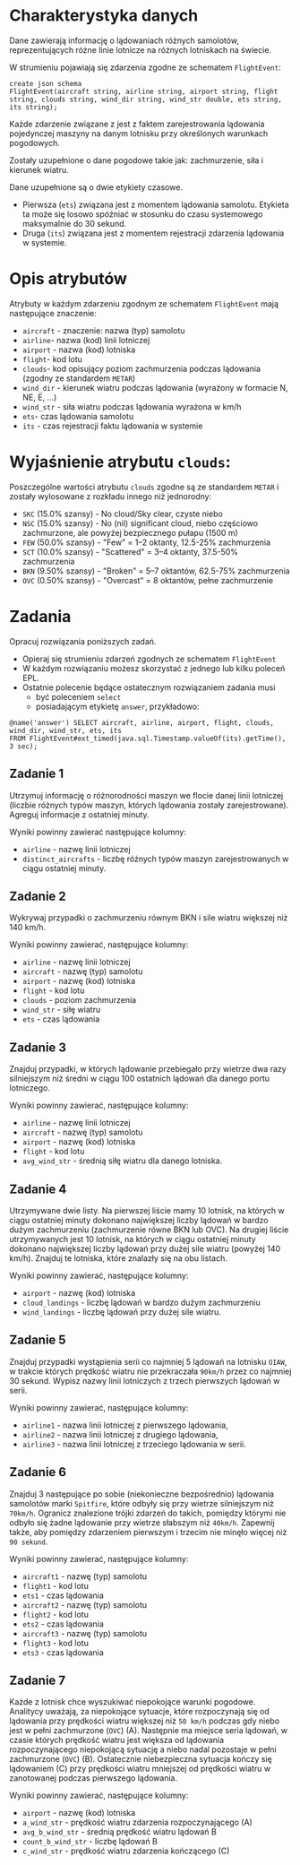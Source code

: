 # Charakterystyka danych
Dane zawierają informację o lądowaniach różnych samolotów, reprezentujących różne linie lotnicze na różnych lotniskach na świecie.

W strumieniu pojawiają się zdarzenia zgodne ze schematem `FlightEvent`:

```
create json schema 
FlightEvent(aircraft string, airline string, airport string, flight string, clouds string, wind_dir string, wind_str double, ets string, its string);
```

Każde zdarzenie związane z jest z faktem zarejestrowania lądowania pojedynczej maszyny na danym lotnisku przy określonych warunkach pogodowych.

Zostały uzupełnione o dane pogodowe takie jak: zachmurzenie, siła i kierunek wiatru.

Dane uzupełnione są o dwie etykiety czasowe. 
* Pierwsza (`ets`) związana jest z momentem lądowania samolotu. 
  Etykieta ta może się losowo spóźniać w stosunku do czasu systemowego maksymalnie do 30 sekund.
* Druga (`its`) związana jest z momentem rejestracji zdarzenia lądowania w systemie.

# Opis atrybutów

Atrybuty w każdym zdarzeniu zgodnym ze schematem `FlightEvent` mają następujące znaczenie:

* `aircraft` - znaczenie: nazwa (typ) samolotu
* `airline`- nazwa (kod) linii lotniczej
* `airport` - nazwa (kod) lotniska
* `flight`- kod lotu
* `clouds`- kod opisujący poziom zachmurzenia podczas lądowania (zgodny ze standardem `METAR`)
* `wind_dir` - kierunek wiatru podczas lądowania (wyrażony w formacie N, NE, E, ...)
* `wind_str` - siła wiatru podczas lądowania wyrażona w km/h
* `ets`- czas lądowania samolotu
* `its` - czas rejestracji faktu lądowania w systemie

# Wyjaśnienie atrybutu `clouds`:

Poszczególne wartości atrybutu `clouds` zgodne są ze standardem `METAR` i zostały wylosowane z rozkładu innego niż jednorodny:

* `SKC` (15.0% szansy) - No cloud/Sky clear, czyste niebo
* `NSC` (15.0% szansy) - No (nil) significant cloud, niebo częściowo zachmurzone, ale powyżej bezpiecznego pułapu (1500 m)
* `FEW` (50.0% szansy) - "Few" = 1–2 oktanty, 12.5-25% zachmurzenia
* `SCT` (10.0% szansy) - "Scattered" = 3–4 oktanty, 37.5-50% zachmurzenia
* `BKN` (9.50% szansy) - "Broken" = 5–7 oktantów, 62.5-75% zachmurzenia
* `OVC` (0.50% szansy) - "Overcast" = 8 oktantów, pełne zachmurzenie

# Zadania
Opracuj rozwiązania poniższych zadań. 
* Opieraj się strumieniu zdarzeń zgodnych ze schematem `FlightEvent`
* W każdym rozwiązaniu możesz skorzystać z jednego lub kilku poleceń EPL.
* Ostatnie polecenie będące ostatecznym rozwiązaniem zadania musi 
  * być poleceniem `select` 
  * posiadającym etykietę `answer`, przykładowo:
  
```aidl
@name('answer') SELECT aircraft, airline, airport, flight, clouds, wind_dir, wind_str, ets, its 
FROM FlightEvent#ext_timed(java.sql.Timestamp.valueOf(its).getTime(), 3 sec);
```

## Zadanie 1
Utrzymuj informację o różnorodności maszyn we flocie danej linii lotniczej (liczbie różnych typów maszyn, których lądowania zostały zarejestrowane). Agreguj informacje z ostatniej minuty.

Wyniki powinny zawierać następujące kolumny:
- `airline` - nazwę linii lotniczej
- `distinct_aircrafts` - liczbę różnych typów maszyn zarejestrowanych w ciągu ostatniej minuty.

## Zadanie 2
Wykrywaj przypadki o zachmurzeniu równym BKN i sile wiatru większej niż 140 km/h.

Wyniki powinny zawierać, następujące kolumny:
- `airline` - nazwę linii lotniczej
- `aircraft` - nazwę (typ) samolotu
- `airport` - nazwę (kod) lotniska
- `flight` - kod lotu
- `clouds` - poziom zachmurzenia 
- `wind_str` - siłę wiatru
- `ets` - czas lądowania

## Zadanie 3
Znajduj przypadki, w których lądowanie przebiegało przy wietrze dwa razy silniejszym niż średni w ciągu 100 ostatnich lądowań dla danego portu lotniczego.

Wyniki powinny zawierać, następujące kolumny:
- `airline` - nazwę linii lotniczej
- `aircraft` - nazwę (typ) samolotu
- `airport` - nazwę (kod) lotniska
- `flight` - kod lotu
- `avg_wind_str` - średnią siłę wiatru dla danego lotniska.

## Zadanie 4
Utrzymywane dwie listy. Na pierwszej liście mamy 10 lotnisk, na których w ciągu ostatniej minuty dokonano największej liczby lądowań w bardzo dużym zachmurzeniu (zachmurzenie równe BKN lub OVC). 
Na drugiej liście utrzymywanych jest 10 lotnisk, na których w ciągu ostatniej minuty dokonano największej liczby lądowań przy dużej sile wiatru (powyżej 140 km/h).
Znajduj te lotniska, które znalazły się na obu listach. 

Wyniki powinny zawierać, następujące kolumny:
- `airport` - nazwę (kod) lotniska
- `cloud_landings` - liczbę lądowań w bardzo dużym zachmurzeniu
- `wind_landings` - liczbę lądowań przy dużej sile wiatru.

## Zadanie 5
Znajduj przypadki wystąpienia serii co najmniej 5 lądowań na lotnisku `OIAW`, w trakcie których prędkość wiatru nie przekraczała `90km/h` przez co najmniej 30 sekund. Wypisz nazwy linii lotniczych z trzech pierwszych lądowań w serii.

Wyniki powinny zawierać, następujące kolumny:
- `airline1` - nazwa linii lotniczej z pierwszego lądowania,
- `airline2` - nazwa linii lotniczej z drugiego lądowania,
- `airline3` - nazwa linii lotniczej z trzeciego lądowania w serii.


## Zadanie 6
Znajduj 3 następujące po sobie (niekonieczne bezpośrednio) lądowania samolotów marki `Spitfire`, które odbyły się przy wietrze silniejszym niż `70km/h`. Ogranicz znalezione trójki zdarzeń do takich, pomiędzy którymi nie odbyło się żadne lądowanie przy wietrze słabszym niż `40km/h`. Zapewnij także, aby pomiędzy zdarzeniem pierwszym i trzecim nie minęło więcej niż `90 sekund`.

Wyniki powinny zawierać, następujące kolumny:
- `aircraft1` - nazwę (typ) samolotu
- `flight1` - kod lotu
- `ets1` - czas lądowania
- `aircraft2` - nazwę (typ) samolotu
- `flight2` - kod lotu
- `ets2` - czas lądowania
- `aircraft3` - nazwę (typ) samolotu
- `flight3` - kod lotu
- `ets3` - czas lądowania

## Zadanie 7
Każde z lotnisk chce wyszukiwać niepokojące warunki pogodowe. Analitycy uważają, za niepokojące sytuacje, które rozpoczynają się od lądowania przy prędkości wiatru większej niż `50 km/h` podczas gdy niebo jest w pełni zachmurzone (`OVC`) (A). Następnie ma miejsce seria lądowań, w czasie których prędkość wiatru jest większa od lądowania rozpoczynającego niepokojącą sytuację a niebo nadal pozostaje w pełni zachmurzone (`OVC`) (B). Ostatecznie niebezpieczna sytuacja kończy się lądowaniem (C) przy prędkości wiatru mniejszej od prędkości wiatru w zanotowanej podczas pierwszego lądowania.

Wyniki powinny zawierać, następujące kolumny:
- `airport` - nazwę (kod) lotniska
- `a_wind_str` - prędkość wiatru zdarzenia rozpoczynającego (A)
- `avg_b_wind_str` - średnią prędkość wiatru lądowań B
- `count_b_wind_str` - liczbę lądowań B
- `c_wind_str` - prędkość wiatru zdarzenia kończącego (C)